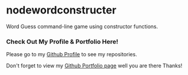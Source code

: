 # nodewordconstructer
Word Guess command-line game using constructor functions.

### Check Out My Profile & Portfolio Here!

Please go to my [Github Profile](https://github.com/Vincent440) to see my repositories.

Don't forget to view my [Github Portfolio page](https://vincent440.github.io/) well you are there Thanks!